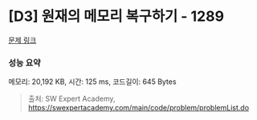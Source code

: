 # [D3] 원재의 메모리 복구하기 - 1289 

[문제 링크](https://swexpertacademy.com/main/code/problem/problemDetail.do?contestProbId=AV19AcoKI9sCFAZN) 

### 성능 요약

메모리: 20,192 KB, 시간: 125 ms, 코드길이: 645 Bytes



> 출처: SW Expert Academy, https://swexpertacademy.com/main/code/problem/problemList.do